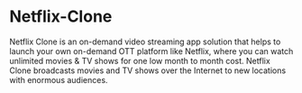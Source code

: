 # Netflix-Clone
Netflix Clone is an on-demand video streaming app solution that helps to launch your own on-demand OTT platform like Netflix, where you can watch unlimited movies & TV shows for one low month to month cost. Netflix Clone broadcasts movies and TV shows over the Internet to new locations with enormous audiences.
